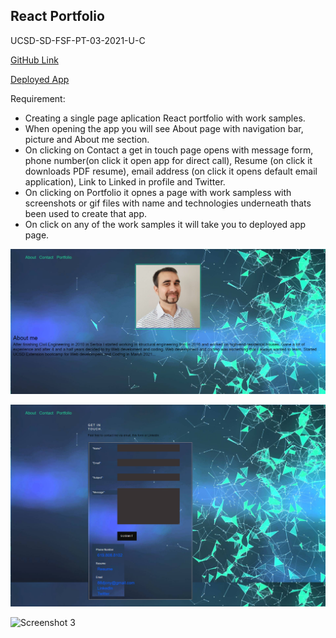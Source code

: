## React Portfolio

UCSD-SD-FSF-PT-03-2021-U-C

[GitHub Link](https://github.com/djony88/20_React_Portfolio)

[Deployed App](https://djony88.github.io/20_React_Portfolio/)

Requirement:

* Creating a single page aplication React portfolio with work samples.
* When opening the app you will see About page with navigation bar, picture and About me section.
* On clicking on Contact a get in touch page opens with message form, phone number(on click it open app for direct call), Resume (on click it downloads PDF resume), email address (on click it opens default email application), Link to Linked in profile and Twitter.
* On clicking on Portfolio it opnes a page with work sampless with screenshots or gif files with name and technologies underneath thats been used to create that app.
* On click on any of the work samples it will take you to deployed app page.


![Screenshot 1](./src/img/1.png)

![Screenshot 2](./src/img/2.png)

![Screenshot 3](./src/img/3.png)